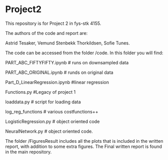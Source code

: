 # Project2

This repository is for Project 2 in fys-stk 4155.

The authors of the code and report are:

Astrid Tesaker, Vemund Stenbekk Thorkildsen, Sofie Tunes.

The code can be accessed from the folder /code. 
In this folder you will find: 

PART_ABC_FIFTYFIFTY.ipynb # runs on downsampled data

PART_ABC_ORIGINAL.ipynb # runds on original data

Part_D_LinearRegression.ipynb #linear regression

Functions.py #Legacy of project 1

loaddata.py # script for loading data

log_reg_functions # various costfunctions++

LogisticRegression.py # object oriented code

NeuralNetwork.py # object oriented code.

The folder /FiguresResult includes all the plots that is included in the written report, with addition to some extra figures. The Final written report is found in the main repository. 
